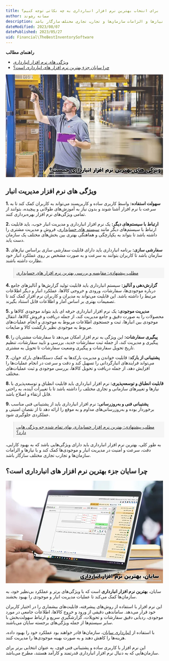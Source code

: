 ```yaml
---
title: برای انتخاب بهترین نرم افزار انبارداری به چه نکاتی توجه کنیم؟
author: سمانه رشوند
description: به طور کلی، بهترین نرم افزار انبارداری باید دارای ویژگی‌هایی باشد که به بهبود کارایی، دقت، سرعت و امنیت در مدیریت انبار و موجودی‌ها کمک کند و با نیازها و الزامات سازمان‌ها و تجارب تجاری مختلف سازگار باشد
dateModified: 2023/08/07
datePublished: 2023/05/27
uid: Financial\TheBestInventorySoftware
---
```


**راهنمای مطالب**
- [ویژگی های نرم افزار انبارداری](#ویژگی-های-نرم-افزار-انبارداری)
- [چرا سایان جزء بهترین نرم افزار های انبارداری است؟](#چرا-سایان-جزء-بهترین-نرم-افزار-های-انبارداری-است؟)

![بهترین نرم افزار انبارداری](./Images/TheBestInventorySoftware-02.webp)


##  ویژگی های نرم افزار مدیریت انبار

**1. سهولت استفاده:** واسط کاربری ساده و کاربرپسند می‌تواند به کاربران کمک کند تا به سرعت با نرم افزار آشنا شوند و بدون نیاز به آموزش‌های طولانی و پیچیده، بتوانند از تمامی ویژگی‌های نرم افزار بهره‌برداری کنند.

**2. ارتباط با سیستم‌های دیگر:**  یک نرم افزار انبارداری و مدیریت انبار خوب، باید قابلیت ارتباط با سیستم‌های دیگر مانند <a href="https://www.hooshkar.com/Wiki/Financial/ComparisonFinancialSoftware" target="_blank">سیستم های حسابداری</a>، فروش و مدیریت مشتری را داشته باشد تا بتواند به یکپارچگی و هماهنگی بهتری بین بخش‌های مختلف یک سازمان دست یابد.

**3. سفارشی سازی:** برنامه انبارداری باید دارای قابلیت سفارشی سازی براساس نیازهای سازمان باشد تا کاربران بتوانند به سرعت و به صورت مشخص بر روی عملکرد انبار خود نظارت داشته باشند. 

<blockquote style="background-color:#f5f5f5; padding:0.5rem">
<a href="https://www.hooshkar.com/Wiki/Financial/ComparisonFinancialSoftware" target="_blank">مطلب پیشنهادی: مقایسه و بررسی بهترین نرم افزار های حسابداری</a></blockquote>

**4. گزارش‌دهی و آنالیز:** سیستم انبارداری باید قابلیت تولید گزارش‌ها و آنالیزهای جامع درباره موجودی‌ها، سفارشات، ورودی و خروجی کالاها، عملکرد انبار و دیگر اطلاعات مرتبط را داشته باشد. این قابلیت می‌تواند به مدیران و کاربران نرم افزار کمک کند تا تصمیمات بهتری بر اساس آمار و اطلاعات قابل استناد بگیرند.

**5. مدیریت موجودی:** یک نرم افزار انبارداری حرفه ای باید بتواند موجودی کالاها و محصولات را به صورت دقیق و جامع مدیریت کند، از جمله دریافت و فروش کالاها، انتقال موجودی بین انبارها، ثبت و جستجوی اطلاعات مربوط به موجودی و انجام عملیات‌های مربوط به موجودی نظیر بازگشت کالا و ضایعات.

**6. پیگیری سفارشات:** این ویژگی به نرم افزار امکان می‌دهد تا سفارشات مشتریان را پیگیری و مدیریت کند، از جمله ثبت سفارشات جدید، بررسی و تایید سفارشات، تنظیم تاریخ تحویل سفارشات و پیگیری وضعیت سفارشات تا تحویل به مشتری.

**7. پشتیبانی از بارکد:** قابلیت خواندن و مدیریت بارکدها به کمک دستگاه‌های بارکد خوان، می‌تواند فرایندهای انبارگردانی را تسهیل کند و دقت و سرعت در انجام عملیات‌ها را افزایش دهد، از جمله دریافت و تحویل کالاها، بررسی موجودی و ثبت عملیات‌های مختلف.

**8. قابلیت انطباق و توسعه‌پذیری:** نرم افزار انبارداری باید قابلیت انطباق و توسعه‌پذیری با نیازها و تغییر‌های سازمانی و تجاری مختلف را داشته باشد تا با تغییرات آینده، به راحتی قابل ارتقاء و اصلاح باشد.

**9. پشتیبانی فنی و به‌روزرسانی:** نرم افزار انبارداری باید از پشتیبانی فنی مناسب برخوردار بوده و به‌روزرسانی‌های مداوم و به موقع را ارائه دهد تا از نقصان امنیتی و عملکردی جلوگیری شود.

<blockquote style="background-color:#f5f5f5; padding:0.5rem">
<a href="https://www.hooshkar.com/Wiki/Financial/TheBestCostAccountingSoftware" target="_blank">مطلب پیشنهادی: بهترین نرم افزار حسابداری بهای تمام شده چه ویژگی هایی دارد؟</a></blockquote>

به طور کلی، بهترین نرم افزار انبارداری باید دارای ویژگی‌هایی باشد که به بهبود کارایی، دقت، سرعت و امنیت در مدیریت انبار و موجودی‌ها کمک کند و با نیازها و الزامات سازمان‌ها و تجارب تجاری مختلف سازگار باشد.

## چرا سایان جزء بهترین نرم افزار های انبارداری است؟

![سایان، بهترین نرم افزار انبارداری](./Images/TheBestInventorySoftware-01.webp)

سایان، **بهترین نرم افزار انبارداری** است که با ویژگی‌های برتر و عملکرد بی‌نظیر خود، به سازمان‌ها کمک می‌کند تا عملیات مدیریت انبار و موجودی را بهبود بخشند.

این نرم افزار با استفاده از روش‌های پیشرفته، قابلیت‌های بیشماری را در اختیار کاربران خود قرار می‌دهد. ساماندهی دقیقی از ورود و خروج کالاها، اطلاعات جامعی در مورد موجودی، ردیابی دقیق سفارشات و تحویلات، گزارشگیری سریع و ارتباط سهولت‌بخش با سایر سیستم‌ها از جمله ویژگی‌های برجسته سایان می‌باشند.

با استفاده از <a href="https://www.hooshkar.com/Software/Sayan/Module/Inventory" target="_blank">انبارداری سایان</a>، سازمان‌ها قادر خواهند بود عملکرد خود را بهبود داده، هزینه‌ها را کاهش دهند و به صورت بهینه موجودی‌ها را مدیریت کنند. 

این نرم افزار با کاربری ساده و پشتیبانی فنی قوی، به عنوان انتخابی برتر برای سازمان‌هایی که به دنبال نرم افزار انبارداری قدرتمند و کارآمد هستند، مطرح می‌باشد.

[ویژگی های نرم افزار انبارداری]: #ویژگی-های-نرم-افزار-انبارداری
[سایان بهترین نرم افزار انبارداری]: #سایان-بهترین-نرم-افزار-انبارداری

